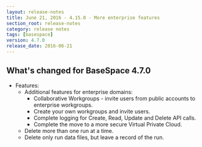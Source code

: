 ```yaml
---
layout: release-notes
title: June 21, 2016 - 4.15.0 - More enterprise features
section_root: release-notes
category: release notes
tags: [basespace]
version: 4.7.0
release_date: 2016-06-21
---
```


## What's changed for BaseSpace 4.7.0
- Features:
  - Additional features for enterprise domains:
     - Collaborative Workgroups - invite users from public accounts to enterprise workgroups.
     - Create your own workgroups and invite users.
     - Complete logging for Create, Read, Update and Delete API calls.
     - Complete the move to a more secure Virtual Private Cloud.
  - Delete more than one run at a time.
  - Delete only run data files, but leave a record of the run.
